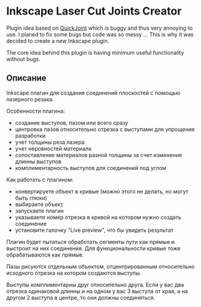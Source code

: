 # Inkscape Laser Cut Joints Creator

Plugin idea based on [QuickJoint](https://github.com/JarrettR/QuickJoint.git) which is buggy and thus very annoying to use.
I planed to fix some bugs but code was so messy ... 
This is why it was decided to create a new Inkscape plugin.

The core idea behind this plugin is having minimum useful functionality without bugs.

## Описание

Inkscape плагин для создания соединений плоскостей с помощью лазерного резака.

Особенности плагина:

 - создание выступов, пазом или всего сразу
 - центровка пазов относительно отрезка с выступами для упрощения разработки
 - учет толщины реза лазера
 - учет неровностей материала
 - сопоставление материалов разной толщины за счет изменения длинны выступов
 - комплиментарность выступов для соединений под углом


Как работать с плагином:

 - конвертируете объект в кривые (можно этого не делать, но могут быть глюки)
 - выбираете объект
 - запускаете плагин
 - указываете номер отрезка в кривой на котором нужно создать соединение
 - установите галочку "Live preview", что бы увидеть результат

Плагин будет пытаться обработать сегменты пути как прямые и выстроит на них соединения.
Для функциональности кривые тоже обрабатываются как прямые.

Пазы рисуются отдельным объектом, отцентрированным относительно исходного отрезка на котором создаются выступы.

Выступы комплиментарны друг относительно друга.
Если у вас два отрезка одинаковой длинны и на одном у вас 3 выступа от края, а на другом 2 выступа в центре,
то они должны соединяться.

